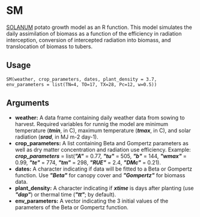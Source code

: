 SM
=====

[SOLANUM](https://doi.org/10.21223/P3/E71OS6) potato growth model as an R function. This model simulates the daily assimilation of biomass as a function of the efficiency in radiation interception, conversion of intercepted radiation into biomass, and translocation of biomass to tubers. 

Usage
-----
```{r eval=F}
SM(weather, crop_parameters, dates, plant_density = 3.7, env_parameters = list(TN=4, TO=17, TX=28, Pc=12, w=0.5))
```
Arguments
-----
- **weather:** A data frame containing daily weather data from sowing to harvest. Required variables for runnig the model are minimum temperature (__*tmin*__, in C), maximum temperature (__*tmax*__, in C), and solar radiation (__*srad*__, in MJ m-2 day-1).
- **crop_parameters:** A list containing Beta and Gompertz parameters as well as dry matter concentration and radiation use efficiency. Example: __*crop_parameters*__ = list(__*"A"*__ = 0.77, __*"tu"*__ = 505, __*"b"*__ = 144, __*"wmax"*__ = 0.99, __*"te"*__ = 774, __*"tm"*__ = 298, __*"RUE"*__ = 2.4, __*"DMc"*__ = 0.21).
- **dates:** A character indicating if data will be fitted to a Beta or Gompertz function. Use __*"Beta"*__ for canopy cover and __*"Gompertz"*__ for biomass data.
- **plant_density:** A character indicating if __*xtime*__ is days after planting (use __*"dap"*__) or thermal time (__*"tt"*__; by default).
- **env_parameters:** A vector indicating the 3 initial values of the parameters of the Beta or Gompertz function.
